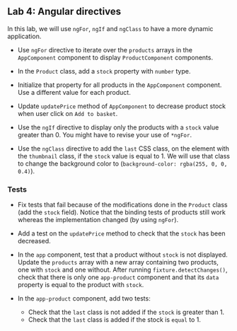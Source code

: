 ## Lab 4: Angular directives

In this lab, we will use `ngFor`, `ngIf` and `ngClass` to have a more dynamic application.  

- Use `ngFor` directive to iterate over the `products` arrays in the `AppComponent` component to display `ProductComponent` components.

- In the `Product` class, add a `stock` property with `number` type.

- Initialize that property for all products in the `AppComponent` component. Use a different value for each product.

- Update `updatePrice` method of `AppComponent` to decrease product stock when user click on `Add to basket`.

- Use the `ngIf` directive to display only the products with a `stock` value greater than 0. You might have to revise your use of `*ngFor`.

- Use the `ngClass` directive to add the `last` CSS class, on the element with the `thumbnail` class, if the `stock` value is equal to 1. We will use that class to change the background color to (`background-color: rgba(255, 0, 0, 0.4)`).

### Tests

- Fix tests that fail because of the modifications done in the `Product` class (add the `stock` field). Notice that the binding tests of products still work whereas the implementation changed (by using `ngFor`).

- Add a test on the `updatePrice` method to check that the `stock` has been decreased.

- In the `app` component, test that a product without `stock` is not displayed. Update the `products` array with a new array containing two products, one with `stock` and one without. After running `fixture.detectChanges()`, check that there is only one `app-product` component and that its `data` property is equal to the product with `stock`.

- In the `app-product` component, add two tests:
  - Check that the `last` class is not added if the `stock` is greater than 1.
  - Check that the `last` class is added if the stock is `equal` to 1.
